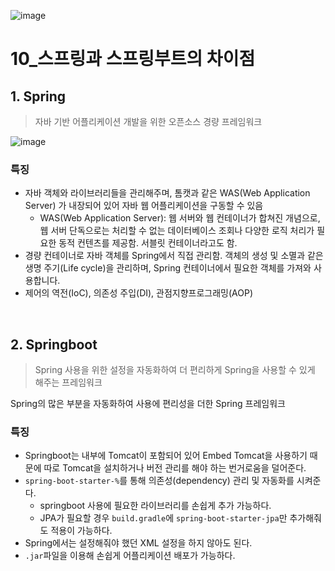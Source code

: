 ![image](https://user-images.githubusercontent.com/93081720/211854738-60911ea9-80cd-486e-87f5-ba681e796d20.png)

# 10_스프링과 스프링부트의 차이점

## 1. Spring

> 자바 기반 어플리케이션 개발을 위한 오픈소스 경량 프레임워크

![image](https://user-images.githubusercontent.com/93081720/211850356-c717870d-fe7f-4b65-ae8d-8e989713732e.png)

### 특징

- 자바 객체와 라이브러리들을 관리해주며, 톰캣과 같은 WAS(Web Application Server) 가 내장되어 있어 자바 웹 어플리케이션을 구동할 수 있음
  - WAS(Web Application Server): 웹 서버와 웹 컨테이너가 합쳐진 개념으로, 웹 서버 단독으로는 처리할 수 없는 데이터베이스 조회나 다양한 로직 처리가 필요한 동적 컨텐츠를 제공함. 서블릿 컨테이너라고도 함.
- 경량 컨테이너로 자바 객체를 Spring에서 직접 관리함. 객체의 생성 및 소멸과 같은 생명 주기(Life cycle)을 관리하며, Spring 컨테이너에서 필요한 객체를 가져와 사용합니다.
- 제어의 역전(IoC), 의존성 주입(DI), 관점지향프로그래밍(AOP)

<br>

## 2. Springboot

> Spring 사용을 위한 설정을 자동화하여 더 편리하게 Spring을 사용할 수 있게 해주는 프레임워크

Spring의 많은 부분을 자동화하여 사용에 편리성을 더한 Spring 프레임워크

### 특징

- Springboot는 내부에 Tomcat이 포함되어 있어 Embed Tomcat을 사용하기 때문에 따로 Tomcat을 설치하거나 버전 관리를 해야 하는 번거로움을 덜어준다.
- `spring-boot-starter-%`를 통해 의존성(dependency) 관리 및 자동화를 시켜준다.
  - springboot 사용에 필요한 라이브러리를 손쉽게 추가 가능하다.
  - JPA가 필요할 경우 `build.gradle`에 `spring-boot-starter-jpa`만 추가해줘도 적용이 가능하다.
- Spring에서는 설정해줘야 했던 XML 설정을 하지 않아도 된다.
- `.jar`파일을 이용해 손쉽게 어플리케이션 배포가 가능하다.